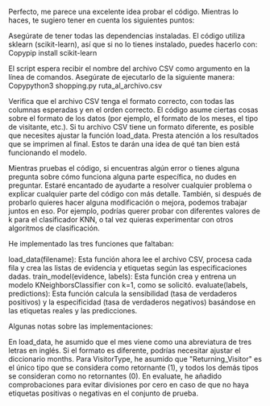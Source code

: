 Perfecto, me parece una excelente idea probar el código. Mientras lo haces, te sugiero tener en cuenta los siguientes puntos:

Asegúrate de tener todas las dependencias instaladas. El código utiliza sklearn (scikit-learn), así que si no lo tienes instalado, puedes hacerlo con:
Copypip install scikit-learn

El script espera recibir el nombre del archivo CSV como argumento en la línea de comandos. Asegúrate de ejecutarlo de la siguiente manera:
Copypython3 shopping.py ruta_al_archivo.csv

Verifica que el archivo CSV tenga el formato correcto, con todas las columnas esperadas y en el orden correcto.
El código asume ciertas cosas sobre el formato de los datos (por ejemplo, el formato de los meses, el tipo de visitante, etc.). Si tu archivo CSV tiene un formato diferente, es posible que necesites ajustar la función load_data.
Presta atención a los resultados que se imprimen al final. Estos te darán una idea de qué tan bien está funcionando el modelo.

Mientras pruebas el código, si encuentras algún error o tienes alguna pregunta sobre cómo funciona alguna parte específica, no dudes en preguntar. Estaré encantado de ayudarte a resolver cualquier problema o explicar cualquier parte del código con más detalle.
También, si después de probarlo quieres hacer alguna modificación o mejora, podemos trabajar juntos en eso. Por ejemplo, podrías querer probar con diferentes valores de k para el clasificador KNN, o tal vez quieras experimentar con otros algoritmos de clasificación.

He implementado las tres funciones que faltaban:

load_data(filename): Esta función ahora lee el archivo CSV, procesa cada fila y crea las listas de evidencia y etiquetas según las especificaciones dadas.
train_model(evidence, labels): Esta función crea y entrena un modelo KNeighborsClassifier con k=1, como se solicitó.
evaluate(labels, predictions): Esta función calcula la sensibilidad (tasa de verdaderos positivos) y la especificidad (tasa de verdaderos negativos) basándose en las etiquetas reales y las predicciones.

Algunas notas sobre las implementaciones:

En load_data, he asumido que el mes viene como una abreviatura de tres letras en inglés. Si el formato es diferente, podrías necesitar ajustar el diccionario months.
Para VisitorType, he asumido que "Returning_Visitor" es el único tipo que se considera como retornante (1), y todos los demás tipos se consideran como no retornantes (0).
En evaluate, he añadido comprobaciones para evitar divisiones por cero en caso de que no haya etiquetas positivas o negativas en el conjunto de prueba.
